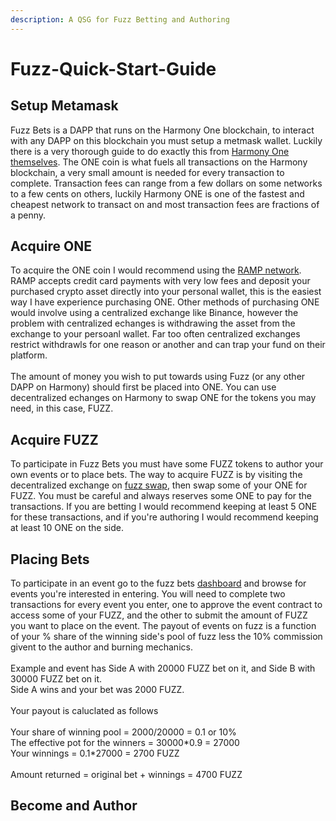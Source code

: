 ```yaml
---
description: A QSG for Fuzz Betting and Authoring
---
```


# Fuzz-Quick-Start-Guide

## Setup Metamask

Fuzz Bets is a DAPP that runs on the Harmony One blockchain, to interact with any DAPP on this blockchain you must setup a metmask wallet. Luckily there is a very thorough guide to do exactly this from [Harmony One themselves](https://docs.harmony.one/home/general/wallets/browser-extensions-wallets/metamask-wallet). The ONE coin is what fuels all transactions on the Harmony blockchain, a very small amount is needed for every transaction to complete. Transaction fees can range from a few dollars on some networks to a few cents on others, luckily Harmony ONE is one of the fastest and cheapest network to transact on and most transaction fees are fractions of a penny.

## Acquire ONE

To acquire the ONE coin I would recommend using the [RAMP network](https://ramp.network). RAMP accepts credit card payments with very low fees and deposit your purchased crypto asset directly into your personal wallet, this is the easiest way I have experience purchasing ONE. Other methods of purchasing ONE would involve using a centralized exchange like Binance, however the problem with centralized echanges is withdrawing the asset from the exchange to your persoanl wallet. Far too often centralized exchanges restrict withdrawls for one reason or another and can trap your fund on their platform.\
\
The amount of money you wish to put towards using Fuzz (or any other DAPP on Harmony) should first be placed into ONE. You can use decentralized echanges on Harmony to swap ONE for the tokens you may need, in this case, FUZZ.

## Acquire FUZZ

To participate in Fuzz Bets you must have some FUZZ tokens to author your own events or to place bets. The way to acquire FUZZ is by visiting the decentralized exchange on [fuzz swap](https://swap.fuzz.fi/swap), then swap some of your ONE for FUZZ. You must be careful and always reserves some ONE to pay for the transactions. If you are betting I would recommend keeping at least 5 ONE for these transactions, and if you're authoring I would recommend keeping at least 10 ONE on the side.

## Placing Bets

To participate in an event go to the fuzz bets [dashboard](https://fuzz.fi/FuzzBet) and browse for events you're interested in entering. You will need to complete two transactions for every event you enter, one to approve the event contract to access some of your FUZZ, and the other to submit the amount of FUZZ you want to place on the event. The payout of events on fuzz is a function of your % share of the winning side's pool of fuzz less the 10% commission givent to the author and burning mechanics.\
\
Example and event has Side A with 20000 FUZZ bet on it, and Side B with 30000 FUZZ bet on it.\
Side A wins and your bet was 2000 FUZZ.\
\
Your payout is caluclated as follows\
\
Your share of winning pool = 2000/20000 = 0.1 or 10%\
The effective pot for the winners = 30000\*0.9 = 27000\
Your winnings = 0.1\*27000 = 2700 FUZZ\
\
Amount returned = original bet + winnings = 4700 FUZZ

## Become and Author
